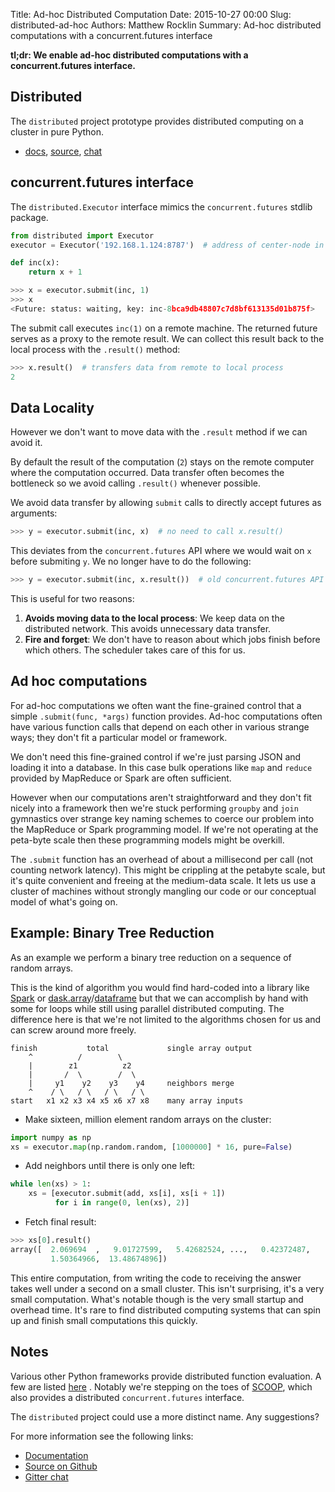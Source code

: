 Title: Ad-hoc Distributed Computation
Date: 2015-10-27 00:00
Slug: distributed-ad-hoc
Authors: Matthew Rocklin
Summary: Ad-hoc distributed computations with a concurrent.futures interface

**tl;dr: We enable ad-hoc distributed computations with a concurrent.futures
interface.**


Distributed
-----------

The `distributed` project prototype provides distributed computing on a cluster
in pure Python.

*  [docs](http://distributed.readthedocs.org/en/latest/),
   [source](http://github.com/mrocklin/distributed/),
   [chat](https://gitter.im/mrocklin/distributed)

concurrent.futures interface
------------------------------

The `distributed.Executor` interface mimics the `concurrent.futures` stdlib package.

```Python
from distributed import Executor
executor = Executor('192.168.1.124:8787')  # address of center-node in cluster

def inc(x):
    return x + 1

>>> x = executor.submit(inc, 1)
>>> x
<Future: status: waiting, key: inc-8bca9db48807c7d8bf613135d01b875f>
```

The submit call executes `inc(1)` on a remote machine.  The returned future
serves as a proxy to the remote result.  We can collect this result back to the
local process with the `.result()` method:

```Python
>>> x.result()  # transfers data from remote to local process
2
```


Data Locality
-------------

However we don't want to move data with the `.result` method if we can avoid it.

By default the result of the computation (`2`) stays on the remote computer
where the computation occurred.  Data transfer often becomes the bottleneck so
we avoid calling `.result()` whenever possible.

We avoid data transfer by allowing `submit` calls to directly accept futures as
arguments:

```Python
>>> y = executor.submit(inc, x)  # no need to call x.result()
```

This deviates from the `concurrent.futures` API where we would wait on `x`
before submiting `y`.  We no longer have to do the following:

```Python
>>> y = executor.submit(inc, x.result())  # old concurrent.futures API
```

This is useful for two reasons:

1.  **Avoids moving data to the local process**:  We keep data on the
distributed network.  This avoids unnecessary data transfer.
2.  **Fire and forget**: We don't have to reason about which jobs finish before
which others.  The scheduler takes care of this for us.


Ad hoc computations
-------------------

For ad-hoc computations we often want the fine-grained control that a simple
`.submit(func, *args)` function provides.  Ad-hoc computations often have
various function calls that depend on each other in various strange ways; they
don't fit a particular model or framework.

We don't need this fine-grained control if we're just parsing JSON and loading
it into a database.  In this case bulk operations like `map` and `reduce`
provided by MapReduce or Spark are often sufficient.

However when our computations aren't straightforward and they don't fit nicely
into a framework then we're stuck performing `groupby` and `join` gymnastics
over strange key naming schemes to coerce our problem into the MapReduce or
Spark programming model.  If we're not operating at the peta-byte scale then
these programming models might be overkill.

The `.submit` function has an overhead of about a millisecond per call (not
counting network latency).  This might be crippling at the petabyte scale, but
it's quite convenient and freeing at the medium-data scale.  It lets us use a
cluster of machines without strongly mangling our code or our conceptual model
of what's going on.


Example: Binary Tree Reduction
------------------------------

As an example we perform a binary tree reduction on a sequence of random
arrays.

This is the kind of algorithm you would find hard-coded into a library like
[Spark](http://spark.apache.org/) or
[dask.array](http://dask.pydata.org/en/latest/array.html)/[dataframe](http://dask.pydata.org/en/latest/dataframe.html)
but that we can accomplish by hand with some for loops while still using
parallel distributed computing.  The difference here is that we're not limited
to the algorithms chosen for us and can screw around more freely.

    finish           total             single array output
        ^          /        \
        |        z1          z2
        |       /  \        /  \
        |     y1    y2    y3    y4     neighbors merge
        ^    / \   / \   / \   / \
    start   x1 x2 x3 x4 x5 x6 x7 x8    many array inputs

*  Make sixteen, million element random arrays on the cluster:

```Python
import numpy as np
xs = executor.map(np.random.random, [1000000] * 16, pure=False)
```

*  Add neighbors until there is only one left:

```Python
while len(xs) > 1:
    xs = [executor.submit(add, xs[i], xs[i + 1])
          for i in range(0, len(xs), 2)]
```

*  Fetch final result:

```Python
>>> xs[0].result()
array([  2.069694  ,   9.01727599,   5.42682524, ...,   0.42372487,
         1.50364966,  13.48674896])
```

This entire computation, from writing the code to receiving the answer takes
well under a second on a small cluster.  This isn't surprising, it's a very
small computation.  What's notable though is the very small startup and
overhead time.  It's rare to find distributed computing systems that can spin
up and finish small computations this quickly.

Notes
-----

Various other Python frameworks provide distributed function evaluation.  A few
are listed [here](http://distributed.readthedocs.org/en/latest/related-work.html)
.  Notably we're stepping on the toes of
[SCOOP](http://scoop.readthedocs.org/en/0.7/), which also provides a
distributed `concurrent.futures` interface.

The `distributed` project could use a more distinct name.  Any suggestions?

For more information see the following links:

*   [Documentation](http://distributed.readthedocs.org/en/latest/)
*   [Source on Github](http://github.com/mrocklin/distributed/)
*   [Gitter chat](https://gitter.im/mrocklin/distributed)
